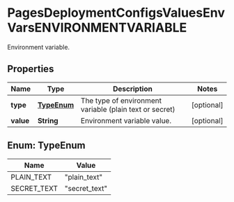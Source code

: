 

# PagesDeploymentConfigsValuesEnvVarsENVIRONMENTVARIABLE

Environment variable.

## Properties

| Name | Type | Description | Notes |
|------------ | ------------- | ------------- | -------------|
|**type** | [**TypeEnum**](#TypeEnum) | The type of environment variable (plain text or secret) |  [optional] |
|**value** | **String** | Environment variable value. |  [optional] |



## Enum: TypeEnum

| Name | Value |
|---- | -----|
| PLAIN_TEXT | &quot;plain_text&quot; |
| SECRET_TEXT | &quot;secret_text&quot; |



